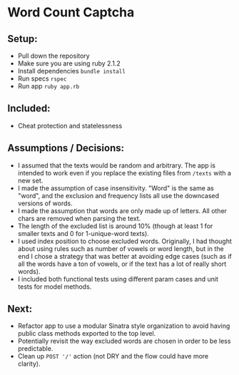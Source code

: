 # Word Count Captcha

## Setup:
- Pull down the repository
- Make sure you are using ruby 2.1.2
- Install dependencies `bundle install`
- Run specs `rspec`
- Run app `ruby app.rb`

## Included:
- Cheat protection and statelessness

## Assumptions / Decisions:
- I assumed that the texts would be random and arbitrary.  The app is intended to work even if you replace the existing files from `/texts` with a new set.
- I made the assumption of case insensitivity.  "Word" is the same as "word", and the exclusion and frequency lists all use the downcased versions of words.
- I made the assumption that words are only made up of letters.  All other chars are removed when parsing the text.
- The length of the excluded list is around 10% (though at least 1 for smaller texts and 0 for 1-unique-word texts).
- I used index position to choose excluded words.  Originally, I had thought about using rules such as number of vowels or word length, but in the end I chose a strategy that was better at avoiding edge cases (such as if all the words have a ton of vowels, or if the text has a lot of really short words).
- I included both functional tests using different param cases and unit tests for model methods.

## Next:
- Refactor app to use a modular Sinatra style organization to avoid having public class methods exported to the top level.
- Potentially revisit the way excluded words are chosen in order to be less predictable.
- Clean up `POST '/'` action (not DRY and the flow could have more clarity).
